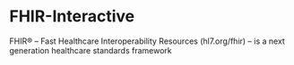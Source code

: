 # FHIR-Interactive

FHIR® – Fast Healthcare Interoperability Resources (hl7.org/fhir) – is a next generation healthcare standards framework
